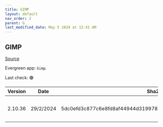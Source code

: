 ```yaml
---
title: GIMP
layout: default
nav_order: 2
parent: G
last_modified_date: May 5 2024 at 12:41 AM
---
```


## GIMP

[Source](https://www.gimp.org/)

Evergreen app: `Gimp`. 

Last check: 🟢

| Version | Date      | Sha256                                                           | URI                                                                                                                                                      |
| ------- | --------- | ---------------------------------------------------------------- | -------------------------------------------------------------------------------------------------------------------------------------------------------- |
| 2.10.36 | 29/2/2024 | 5dc0efd3c877c6e8fd8af44944d31997875e38b610f95b30445aea3758dbbe90 | [https://abqix.mm.fcix.net/gimp/gimp/v2.10/windows/gimp-2.10.36-setup-1.exe](https://abqix.mm.fcix.net/gimp/gimp/v2.10/windows/gimp-2.10.36-setup-1.exe) |
